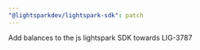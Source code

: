 ```yaml
---
"@lightsparkdev/lightspark-sdk": patch
---
```


Add balances to the js lightspark SDK towards LIG-3787
